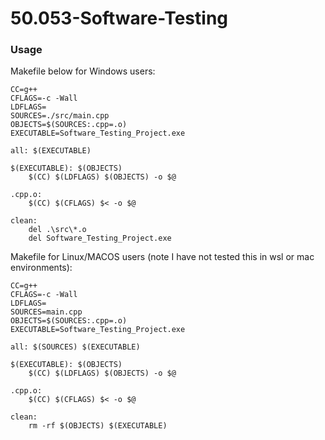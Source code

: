 # 50.053-Software-Testing

### Usage

Makefile below for Windows users:
```
CC=g++
CFLAGS=-c -Wall
LDFLAGS=
SOURCES=./src/main.cpp
OBJECTS=$(SOURCES:.cpp=.o)
EXECUTABLE=Software_Testing_Project.exe

all: $(EXECUTABLE)

$(EXECUTABLE): $(OBJECTS)
	$(CC) $(LDFLAGS) $(OBJECTS) -o $@

.cpp.o:
	$(CC) $(CFLAGS) $< -o $@

clean:
	del .\src\*.o
	del Software_Testing_Project.exe
```

Makefile for Linux/MACOS users (note I have not tested this in wsl or mac environments):
```
CC=g++
CFLAGS=-c -Wall
LDFLAGS=
SOURCES=main.cpp
OBJECTS=$(SOURCES:.cpp=.o)
EXECUTABLE=Software_Testing_Project.exe

all: $(SOURCES) $(EXECUTABLE)

$(EXECUTABLE): $(OBJECTS)
	$(CC) $(LDFLAGS) $(OBJECTS) -o $@

.cpp.o:
	$(CC) $(CFLAGS) $< -o $@

clean:
	rm -rf $(OBJECTS) $(EXECUTABLE)
```